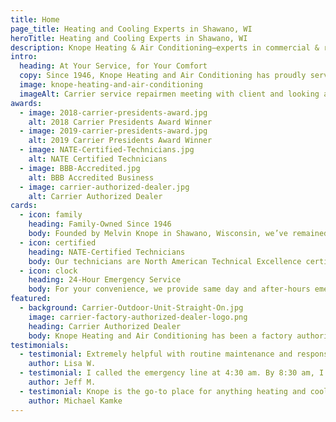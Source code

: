 ```yaml
---
title: Home
page_title: Heating and Cooling Experts in Shawano, WI
heroTitle: Heating and Cooling Experts in Shawano, WI
description: Knope Heating & Air Conditioning—experts in commercial & residential HVAC, geothermal heating, cooling, ventilation & Carrier equipment in Shawano, Wisconsin.
intro:
  heading: At Your Service, for Your Comfort
  copy: Since 1946, Knope Heating and Air Conditioning has proudly served Northeast Wisconsin residents and businesses with exceptional award-winning service. From minor fixes to major upgrades, you can rely on our NATE-certified technicians for prompt and courteous service at an affordable price. And, as the first Carrier dealer in the area, Knope knows the value of quality products and equipment. Our large selection of Carrier products ensures your comfort comes first!
  image: knope-heating-and-air-conditioning
  imageAlt: Carrier service repairmen meeting with client and looking and furnaces and air conditioning units
awards:
  - image: 2018-carrier-presidents-award.jpg
    alt: 2018 Carrier Presidents Award Winner
  - image: 2019-carrier-presidents-award.jpg
    alt: 2019 Carrier Presidents Award Winner
  - image: NATE-Certified-Technicians.jpg
    alt: NATE Certified Technicians
  - image: BBB-Accredited.jpg
    alt: BBB Accredited Business
  - image: carrier-authorized-dealer.jpg
    alt: Carrier Authorized Dealer
cards:
  - icon: family
    heading: Family-Owned Since 1946
    body: Founded by Melvin Knope in Shawano, Wisconsin, we’ve remained locally owned and operated for generations.
  - icon: certified
    heading: NATE-Certified Technicians
    body: Our technicians are North American Technical Excellence certified and professionally trained to provide expert service.
  - icon: clock
    heading: 24-Hour Emergency Service
    body: For your convenience, we provide same day and after-hours emergency service, plus free in-home estimates.
featured:
  - background: Carrier-Outdoor-Unit-Straight-On.jpg
    image: carrier-factory-authorized-dealer-logo.png
    heading: Carrier Authorized Dealer
    body: Knope Heating and Air Conditioning has been a factory authorized dealer of quality Carrier products since 1969. As the longest standing Carrier dealer in the state, we know the value of quality products and equipment. We offer a large selection of Energy Star products ranging from air conditioners and furnaces to hybrid heating systems, humidifiers and controls.
testimonials:
  - testimonial: Extremely helpful with routine maintenance and responsive to help calls. I will always use Knope Heating and Air Conditioning for my commercial needs.
    author: Lisa W.
  - testimonial: I called the emergency line at 4:30 am. By 8:30 am, I had an answer that a potentially a major cost ended up being a minor fix. Great expedited response!
    author: Jeff M.
  - testimonial: Knope is the go-to place for anything heating and cooling. Always fast, efficient, and most of all, friendly service!
    author: Michael Kamke
---
```

